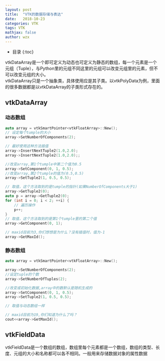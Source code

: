 ```yaml
---
layout: post
title:  "VTK的数据存储与表达"
date:   2018-10-23
categories: VTK
tags: VTK
mathjax: false
author: wzx
---
```


- 目录
{:toc}

vtkDataArray是一个即可定义为动态也可定义为静态的数组，每一个元素是一个元组（Tuple），与Python里的元组不同这里的元组可以改变元组里的元素，但不可以改变元组的大小。  
vtkDataArray只是一个抽象类，具体使用应是其子类。以vtkPolyData为例，里面的很多数据都是以vtkDataArray的子类形式存在的。





## vtkDataArray
### 动态数组
```c++
auto array = vtkSmartPointer<vtkFloatArray>::New();
// 设定每个tumple的大小
array->SetNumberOfComponents(2);

// 最好使用这种方法插值
array->InsertNextTuple2(1.0,2.0);
array->InsertNextTuple2(1.0,2.0);;

//改变array,第1个tumple中第二个值为0.5
array->SetComponent(0, 1, 0.5);
//改变array,第2个tumple的值为(0.5,0.5)
array->SetTuple2(1, 0.5, 0.5);

// 取值，这个方法取到的是tumple的指针(如果NumberOfComponents大于1)
array->GetTuple2(0);
auto p = array->GetTuple2(0);
for (int i = 0; i < 2; ++i) {
    // 遍历操作
    p++;
}
// 取值，这个方法取到的是第1个tumple里的第二个值
array->GetComponent(0, 1);

// maxid目前为3,你们想想是为什么？没有插值时，值为-1
array->GetMaxId();
```

### 静态数组
```c++
auto array = vtkSmartPointer<vtkFloatArray>::New();

array->SetNumberOfComponents(2);
//设定tuple的个数
array->SetNumberOfTuples(2);

//改变或初始化数据,array中的数默认是随机生成的
array->SetComponent(0, 1, 0.5);
array->SetTuple2(1, 0.5, 0.5);

// 取值与动态数组一样

// maxid目前为19,你们知道为什么了吗？
cout<<array->GetMaxId();
```

## vtkFieldData
vtkFieldData是一个数组的数组，数组里每个元素都是一个数组，数组的类型、长度、元组的大小和名称都可以各不相同。一般用来存储数据对象的属性数据
